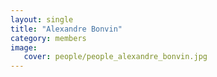 ```yaml
---
layout: single
title: "Alexandre Bonvin"
category: members
image:
   cover: people/people_alexandre_bonvin.jpg
---
```


